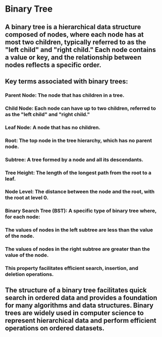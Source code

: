 # Binary Tree


## A binary tree is a hierarchical data structure composed of nodes, where each node has at most two children, typically referred to as the "left child" and "right child." Each node contains a value or key, and the relationship between nodes reflects a specific order.

## Key terms associated with binary trees:

### Parent Node: The node that has children in a tree.

### Child Node: Each node can have up to two children, referred to as the "left child" and "right child."

### Leaf Node: A node that has no children.

### Root: The top node in the tree hierarchy, which has no parent node.

### Subtree: A tree formed by a node and all its descendants.

### Tree Height: The length of the longest path from the root to a leaf.

### Node Level: The distance between the node and the root, with the root at level 0.

### Binary Search Tree (BST): A specific type of binary tree where, for each node:
###     The values of nodes in the left subtree are less than the value of the node.
###     The values of nodes in the right subtree are greater than the value of the node.
###     This property facilitates efficient search, insertion, and deletion operations.

## The structure of a binary tree facilitates quick search in ordered data and provides a foundation for many algorithms and data structures. Binary trees are widely used in computer science to represent hierarchical data and perform efficient operations on ordered datasets.